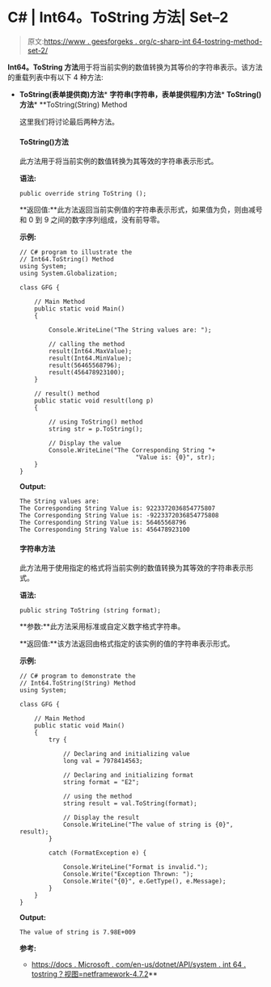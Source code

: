 # C# | Int64。ToString 方法| Set–2

> 原文:[https://www . geesforgeks . org/c-sharp-int 64-tostring-method-set-2/](https://www.geeksforgeeks.org/c-sharp-int64-tostring-method-set-2/)

**Int64。ToString 方法**用于将当前实例的数值转换为其等价的字符串表示。该方法的重载列表中有以下 4 种方法:

*   **ToString(表单提供商)方法***   **字符串(字符串，表单提供程序)方法***   **ToString()方法***   **ToString(String) Method

    这里我们将讨论最后两种方法。

    #### ToString()方法

    此方法用于将当前实例的数值转换为其等效的字符串表示形式。

    **语法:**

    ```
    public override string ToString ();
    ```

    **返回值:**此方法返回当前实例值的字符串表示形式，如果值为负，则由减号和 0 到 9 之间的数字序列组成，没有前导零。

    **示例:**

    ```
    // C# program to illustrate the
    // Int64.ToString() Method
    using System;
    using System.Globalization;

    class GFG {

        // Main Method
        public static void Main()
        {

            Console.WriteLine("The String values are: ");

            // calling the method
            result(Int64.MaxValue);
            result(Int64.MinValue);
            result(56465568796);
            result(456478923100);
        }

        // result() method
        public static void result(long p)
        {

            // using ToString() method
            string str = p.ToString();

            // Display the value
            Console.WriteLine("The Corresponding String "+
                                    "Value is: {0}", str);
        }
    }
    ```

    **Output:**

    ```
    The String values are: 
    The Corresponding String Value is: 9223372036854775807
    The Corresponding String Value is: -9223372036854775808
    The Corresponding String Value is: 56465568796
    The Corresponding String Value is: 456478923100

    ```

    #### 字符串方法

    此方法用于使用指定的格式将当前实例的数值转换为其等效的字符串表示形式。

    **语法:**

    ```
    public string ToString (string format);
    ```

    **参数:**此方法采用标准或自定义数字格式字符串。

    **返回值:**该方法返回由格式指定的该实例的值的字符串表示形式。

    **示例:**

    ```
    // C# program to demonstrate the
    // Int64.ToString(String) Method
    using System;

    class GFG {

        // Main Method
        public static void Main()
        {
            try {

                // Declaring and initializing value
                long val = 7978414563;

                // Declaring and initializing format
                string format = "E2";

                // using the method
                string result = val.ToString(format);

                // Display the result
                Console.WriteLine("The value of string is {0}", result);
            }

            catch (FormatException e) {

                Console.WriteLine("Format is invalid.");
                Console.Write("Exception Thrown: ");
                Console.Write("{0}", e.GetType(), e.Message);
            }
        }
    }
    ```

    **Output:**

    ```
    The value of string is 7.98E+009

    ```

    **参考:**

    *   [https://docs . Microsoft . com/en-us/dotnet/API/system . int 64 . tostring？视图=netframework-4.7.2](https://docs.microsoft.com/en-us/dotnet/api/system.int64.tostring?view=netframework-4.7.2)**